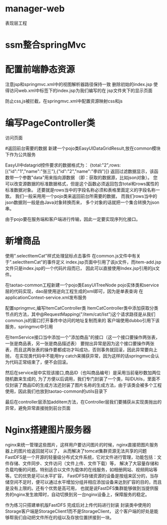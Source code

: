 # manager-web
表现层工程

# ssm整合springMvc

# 配置前端静态资源
注意jsp和springmvc.xml中的视图解析器路径保持一致
删除初始的index.jsp
使得访问web.xml中<welcome-file-list>标签下的index.jsp为我们编写的在
jsp文件夹下的显示页面

防止css,js被拦截，在springmvc.xml中配置资源映射css和js

# 编写PageController类
访问页面

#返回前台需要的数据
新建一个pojo类EasyUIDataGridResult,放在common模块下作为公共服务

EasyUI中datagrid控件要求的数据格式为：
{total:"2",rows:[{"id":"1","name":"张三"},{"id":"2","name":"李四"}]}
返回过滤数据显示，该函数带一个参数"data"用来指向源数据 （即：获取的数据源，比如json对象）。
您可以改变源数据的标准数据格式，但是这个函数必须返回包含total和rows属性的标准数据对象。
还要就是rows当中的字段名称必须和<table>表格里面定义的字段名称一致。
我们一般采用用一个pojo类来返回前台所需要的数据， 而我们rows当中的json数据则一般是由Java对象转换而来，
多个对象的话就把一个集合转换为json串。

由于pojo要在服务端和客户端进行传输，因此一定要实现序列化接口。

# 新增商品
使用".selectItemCat"样式处理鼠标点击事件
在common.js文件中有关于".selectItemCat"的事件定义
index.jsp页面中引用了该js文件，而item-add.jsp文件只是index.jsp的一个代码片段而已，
因此可以直接使用Index.jsp引用的js文件。

在taotao-common工程新建一个pojo类EasyUITreeNode
pojo实体类和service层的代码实现，dao层使用逆向工程生成的xml即可，因为是单表查询
在applicationContext-service.xml发布服务

配置springmvc,编写ItemCatController类
ItemCatController类中添加获取分类节点的方法，其中@RequestMapping("/item/cat/list")这个请求路径是从我们common.js的窗口打开事件中访问的地址复制而来的
客户端使用dubbo引用下该服务，springmvc中引用

在ItemService接口当中添加一个"添加商品"的接口（这一个接口要操作两张表，一张是商品表，另一张是商品描述表）
要抛出异常是因为这个接口要操作两张表，而且这两张表的操作要都成功才叫成功，否则事务就回滚，因此异常要向上抛，
在实现类代码中不能用try catch来捕获异常，因为这样的话springmvc会认为代码正常结束了，便不会回滚。

然后在service层中实现该接口,商品ID（也叫商品编号）是采用当前毫秒数加两位随机数来生成的,
为了方便以后调用，我们专门封装了一个类，叫IDUtils，里面不仅封装了商品ID的生成方法还封装了图片名称的生成方法，由于该类会被多个工程使用，因此我们也放到taotao-common的utils目录下

最后在controller层添加additem方法，在Controller层我们要捕获从实现类抛出的异常，避免异常直接抛到前台页面
# Nginx搭建图片服务器
nginx来统一管理这些图片，这样用户要访问图片的时候，nginx直接把图片服务器上的图片给返回就可以了，
从而解决了tomcat集群资源无法共享的问题
FastDFS是一个开源的轻量级分布式文件系统，它对文件进行管理，功能包括：文件存储、文件同步、文件访问（文件上传、文件下载）等，
解决了大容量存储和负载均衡的问题。特别适合以文件为载体的在线服务，如相册网站、视频网站等等。它的优势是可以水平扩容，
FastDFS存储资源的设备是按组来区分的，当存储空间不足时，便可以通过水平增加分组并相应添加设备来达到扩容的目的，而且是没有上限的。还有个优势是高可用，
也就是说FastDFS集群能够做到当提供服务的nginx发生故障时，自动切换到另一台nginx设备上，保障服务的稳定。

作为练习只搭建单机版FastDFS
完成后对上传代码进行封装
封装类中使用的Storage客户端是StorageClient1而不是StorageClient，
这个客户端的好处是能够帮我们自动把文件所在的组以及存放位置拼接到一块。

